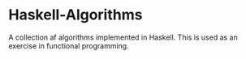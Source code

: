 # Haskell-Algorithms

A collection af algorithms implemented in Haskell.
This is used as an exercise in functional programming.
